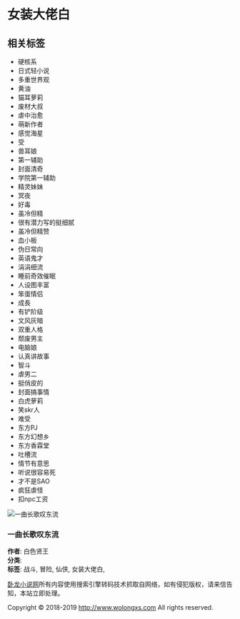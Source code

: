 # 女装大佬白

## 相关标签
- 硬核系
- 日式轻小说
- 多重世界观
- 黄油
- 猫耳萝莉
- 废材大叔
- 虐中治愈
- 萌新作者
- 感觉海星
- 受
- 兽耳娘
- 第一辅助
- 封面清奇
- 学院第一辅助
- 精灵妹妹
- 冥夜
- 好毒
- 虽冷但精
- 很有潜力写的挺细腻
- 虽冷但精赞
- 血小板
- 伪日常向
- 英语鬼才
- 涓涓细流
- 睡前奇效催眠
- 人设图丰富
- 笨蛋情侣
- 成長
- 有铲阶级
- 文风灰暗
- 双重人格
- 颓废男主
- 电脑娘
- 认真讲故事
- 智斗
- 虐男二
- 挺俏皮的
- 封面搞事情
- 白虎萝莉
- 笑skr人
- 难受
- 东方PJ
- 东方幻想乡
- 东方香霖堂
- 吐槽流
- 情节有意思
- 听说很容易死
- 才不是SAO
- 疯狂虐怪
- 扣npc工资

![一曲长歌叹东流](http://www.wolongxs.com/uploads/novel/20190727/785dfac0ae8068f82fe123fe86acd09b.jpg)

### 一曲长歌叹东流

**作者**: 白色贤王  
**分类**:  
**标签**: 战斗, 冒险, 仙侠, 女装大佬白,

[卧龙小说网](http://www.wolongxs.com)所有内容使用搜索引擎转码技术抓取自网络，如有侵犯版权，请来信告知，本站立即处理。 

Copyright © 2018-2019 http://www.wolongxs.com All rights reserved.
